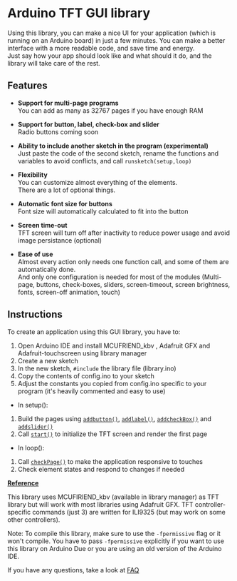 # Arduino TFT GUI library

Using this library, you can make a nice UI for your application (which is running on an Arduino board) in just a few minutes. You can make a better interface with a more readable code, and save time and energy.  
Just say how your app should look like and what should it do, and the library will take care of the rest.

## Features

* **Support for multi-page programs**  
  You can add as many as 32767 pages if you have enough RAM
* **Support for button, label, check-box and slider**  
  Radio buttons coming soon
  
* **Ability to include another sketch in the program (experimental)**  
  Just paste the code of the second sketch, rename the functions and variables to avoid conflicts, and call `runsketch(setup,loop)`
* **Flexibility**  
  You can customize almost everything of the elements.  
  There are a lot of optional things.
* **Automatic font size for buttons**  
  Font size will automatically calculated to fit into the button
* **Screen time-out**  
  TFT screen will turn off after inactivity to reduce power usage and avoid image persistance (optional)
* **Ease of use**  
  Almost every action only needs one function call, and some of them are automatically done.  
  And only one configuration is needed for most of the modules (Multi-page, buttons, check-boxes, sliders, screen-timeout, screen brightness, fonts, screen-off animation, touch)

## Instructions

To create an application using this GUI library, you have to:

1. Open Arduino IDE and install MCUFRIEND_kbv , Adafruit GFX and Adafruit-touchscreen using library manager
2. Create a new sketch
3. In the new sketch, `#include` the library file (library.ino)
4. Copy the contents of config.ino to your sketch
5. Adjust the constants you copied from config.ino specific to your program (it's heavily commented and easy to use)

* In setup():

1. Build the pages using [`addbutton()`](https://github.com/Mammad900/Arduino-TFT-GUI-library/wiki/addbutton()), [`addlabel()`](https://github.com/Mammad900/Arduino-TFT-GUI-library/wiki/addlabel()), [`addcheckBox()`](https://github.com/Mammad900/Arduino-TFT-GUI-library/wiki/addcheckBox()) and [`addslider()`](https://github.com/Mammad900/Arduino-TFT-GUI-library/wiki/addslider())
2. Call [`start()`](https://github.com/Mammad900/Arduino-TFT-GUI-library/wiki/start()) to initialize the TFT screen and render the first page

* In loop():

1. Call [`checkPage()`](https://github.com/Mammad900/Arduino-TFT-GUI-library/wiki/checkPage()) to make the application responsive to touches
2. Check element states and respond to changes if needed

**[Reference](https://github.com/Mammad900/Arduino-TFT-GUI-library/wiki#reference)**

This library uses MCUFIRIEND_kbv (available in library manager) as TFT library but will work with most libraries using Adafruit GFX.
TFT controller-specific commands (just 3) are written for ILI9325 (but may work on some other controllers).

Note: To compile this library, make sure to use the `-fpermissive` flag or it won't compile. You have to pass `-fpermissive` explicitly if you want to use this library on Arduino Due or you are using an old version of the Arduino IDE.

If you have any questions, take a look at [FAQ](https://github.com/Mammad900/Arduino-TFT-GUI-library/wiki/Frequently-Asked-Questions)
